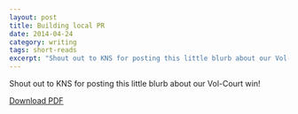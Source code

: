 ```yaml
---
layout: post
title: Building local PR
date: 2014-04-24
category: writing
tags: short-reads
excerpt: "Shout out to KNS for posting this little blurb about our Vol-Court win!"
---
```


Shout out to KNS for posting this little blurb about our Vol-Court win!

[Download PDF](http://postachio-files.s3-website-us-east-1.amazonaws.com/3a7ee5c2b937a71a42fb29054359cd7e.pdf)
